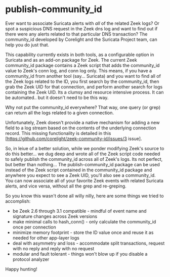 # publish-community_id
Ever want to associate Suricata alerts with *all* of the related Zeek logs?  Or spot a suspicious DNS request in the Zeek dns log and want to find out if there were any alerts related to that particular DNS transaction?  The community_id developed by Corelight and the Suricata Project team, can help you do just that.  

This capability currently exists in both tools, as a configurable option in Suricata and as an add-on package for Zeek.  The current Zeek community_id package contains a Zeek script that adds the community_id value to Zeek's conn log, and conn log only.  This means, if you have a community_id from another tool (say... Suricata) and you want to find all of the Zeek logs related to the ID, you first search by the community_id, then grab the Zeek UID for that connection, and perform another search for logs containing the Zeek UID.  Its a clumsy and resource intensive process.  It can be automated.. but it doesn't need to be this way. 

Why not put the community_id everywhere?  That way, one query (or grep) can return all the logs related to a given connection. 

Unfortunately, Zeek doesn't provide a native mechanism for adding a new field to a log stream based on the contents of the underlying connection record.  This missing functionality is detailed in this [https://github.com/corelight/zeek-community-id/issues/3 issue].  


So, in leiue of a better solution, while we ponder modifying Zeek's source to do this better... we dug deep and wrote all of the Zeek script code needed to safely publish the community_id across all of Zeek's logs.  Its not perfect, but better than nothing...  The publish-community_id package can be used instead of the Zeek script contained in the community_id package and anywhere you expect to see a Zeek UID, you'll also see a community_id.  You can now associate all of your favorite Zeek events with related Suricata alerts, and vice versa, without all the grep and re-greping.

So you know this wasn't done all willy nilly, here are some things we tried to accomplish:

* be Zeek 2.6 through 3.1 compatible - mindful of event name and signature changes across Zeek versions
* make minimal calls to hash_conn() - only calculate the community_id once per connection 
* minimize memory footprint - store the ID value once and reuse it as needed for other app-layer logs 
* deal with asymmetry and loss - accommodate split transactions, request with no reply and reply with no request
* modular and fault tolerant - things won't blow up if you disable a protocol analyzer 

Happy hunting! 






